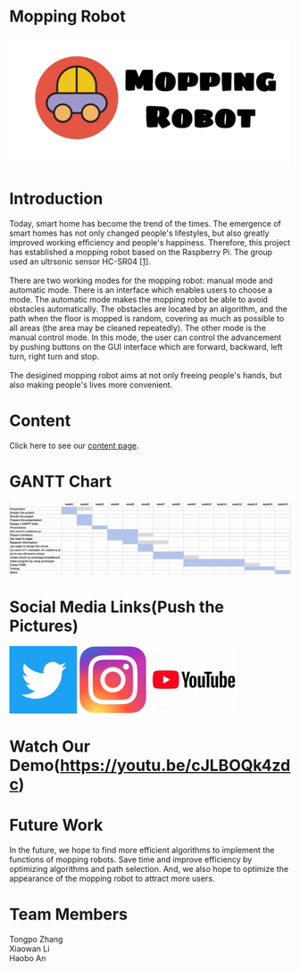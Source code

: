 # Mopping Robot
![image1](image/3490A24A-552C-4A5A-850C-9D20AC22EBC9.JPEG)     

# Introduction
Today, smart home has become the trend of the times. The emergence of smart homes has not only changed people's lifestyles, but also greatly improved working efficiency and people's happiness. Therefore, this project has established a mopping robot based on the Raspberry Pi. The group used an ultrsonic sensor HC-SR04 [[1]](https://github.com/tongpozhang/MoppingRobot/wiki/Reference).<br>   
There are two working modes for the mopping robot: manual mode and automatic mode. There is an interface which enables users to choose a mode. The automatic mode makes the mopping robot be able to avoid obstacles automatically. The obstacles are located by an algorithm, and the path when the floor is mopped is random, covering as much as possible to all areas (the area may be cleaned repeatedly). The other mode is the manual control mode. In this mode, the user can control the advancement by pushing buttons on the GUI interface which are forward, backward, left turn, right turn and stop.<br>     
The desigined mopping robot aims at not only freeing people's hands, but also making people's lives more convenient.<br>      

# Content
Click here to see our [content page](https://github.com/tongpozhang/MoppingRobot/wiki).

# GANTT Chart
![image4](image/gantt.png)

# Social Media Links(Push the Pictures)
 [![image2](image/t.jpeg)](http://twitter.com/TongpoZhang) 
 [![image3](image/u=2525879952,2358184690&fm=58&bpow=1024&bpoh=1024.jpeg)](http://www.instagram.com/moprobot)
 [![image5](image/youtube.JPEG)](https://youtu.be/cJLBOQk4zdc)

# Watch Our Demo(https://youtu.be/cJLBOQk4zdc)

# Future Work
In the future, we hope to find more efficient algorithms to implement the functions of mopping robots. Save time and improve efficiency by optimizing algorithms and path selection. And, we also hope to optimize the appearance of the mopping robot to attract more users.   

# Team Members
Tongpo Zhang<br>
Xiaowan Li<br>
Haobo An<br>

